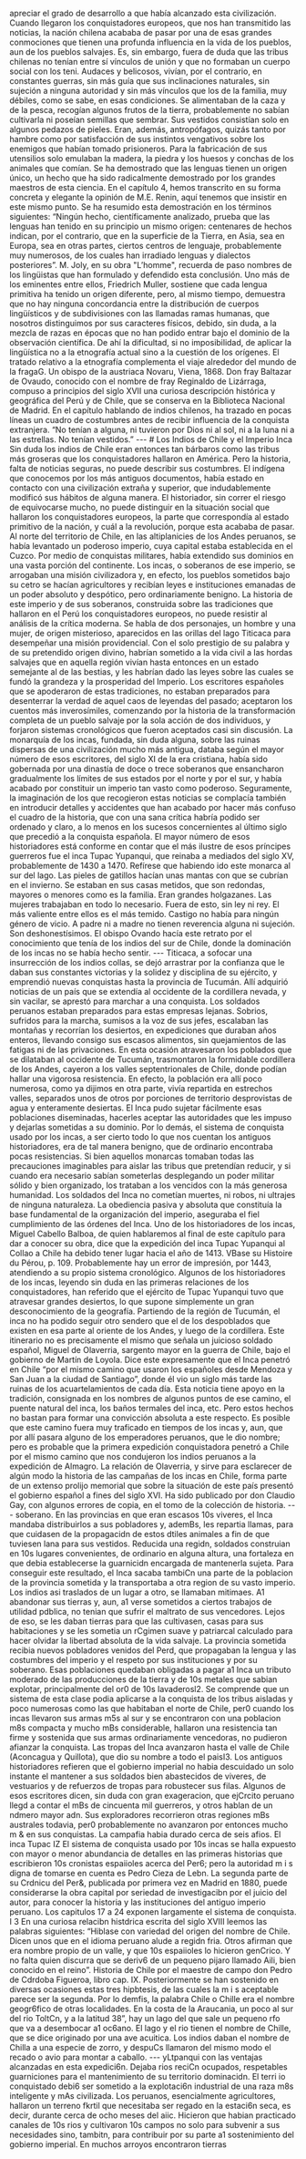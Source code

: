 apreciar el grado de desarrollo a que había alcanzado esta civilización. Cuando llegaron los conquistadores europeos, que nos han transmitido las noticias, la nación chilena acababa de pasar por una de esas grandes conmociones que tienen una profunda influencia en la vida de los pueblos, aun de los pueblos salvajes. Es, sin embargo, fuera de duda que las tribus chilenas no tenían entre sí vínculos de unión y que no formaban un cuerpo social con los teni. Audaces y belicosos, vivían, por el contrario, en constantes guerras, sin más guía que sus inclinaciones naturales, sin sujeción a ninguna autoridad y sin más vínculos que los de la familia, muy débiles, como se sabe, en esas condiciones. Se alimentaban de la caza y de la pesca, recogían algunos frutos de la tierra, probablemente no sabían cultivarla ni poseían semillas que sembrar. Sus vestidos consistían solo en algunos pedazos de pieles. Eran, además, antropófagos, quizás tanto por hambre como por satisfacción de sus instintos vengativos sobre los enemigos que habían tomado prisioneros. Para la fabricación de sus utensilios solo emulaban la madera, la piedra y los huesos y conchas de los animales que comían. Se ha demostrado que las lenguas tienen un origen único, un hecho que ha sido radicalmente demostrado por los grandes maestros de esta ciencia. En el capítulo 4, hemos transcrito en su forma concreta y elegante la opinión de M.E. Renin, aquí tenemos que insistir en este mismo punto. Se ha resumido esta demostración en los términos siguientes: “Ningún hecho, científicamente analizado, prueba que las lenguas han tenido en su principio un mismo origen: centenares de hechos indican, por el contrario, que en la superficie de la Tierra, en Asia, sea en Europa, sea en otras partes, ciertos centros de lenguaje, probablemente muy numerosos, de los cuales han irradiado lenguas y dialectos posteriores”. M. Joly, en su obra "L’homme", recuerda de paso nombres de los lingüistas que han formulado y defendido esta conclusión. Uno más de los eminentes entre ellos, Friedrich Muller, sostiene que cada lengua primitiva ha tenido un origen diferente, pero, al mismo tiempo, demuestra que no hay ninguna concordancia entre la distribución de cuerpos lingüísticos y de subdivisiones con las llamadas ramas humanas, que nosotros distinguimos por sus caracteres físicos, debido, sin duda, a la mezcla de razas en épocas que no han podido entrar bajo el dominio de la observación científica. De ahí la dificultad, si no imposibilidad, de aplicar la lingüística no a la etnografía actual sino a la cuestión de los orígenes. El tratado relativo a la etnografía complementa el viaje alrededor del mundo de la fragaG. Un obispo de la austriaca Novaru, Viena, 1868. Don fray Baltazar de Ovaudo, conocido con el nombre de fray Reginaldo de Lizárraga, compuso a principios del siglo XVII una curiosa descripción histórica y geográfica del Perú y de Chile, que se conserva en la Biblioteca Nacional de Madrid. En el capítulo hablando de indios chilenos, ha trazado en pocas líneas un cuadro de costumbres antes de recibir influencia de la conquista extranjera. “No tenían a alguna, ni tuvieron por Dios ni al sol, ni a la luna ni a las estrellas. No tenían vestidos.” --- # Los Indios de Chile y el Imperio Inca Sin duda los indios de Chile eran entonces tan bárbaros como las tribus más groseras que los conquistadores hallaron en América. Pero la historia, falta de noticias seguras, no puede describir sus costumbres. El indígena que conocemos por los más antiguos documentos, había estado en contacto con una civilización extraña y superior, que indudablemente modificó sus hábitos de alguna manera. El historiador, sin correr el riesgo de equivocarse mucho, no puede distinguir en la situación social que hallaron los conquistadores europeos, la parte que correspondía al estado primitivo de la nación, y cuál a la revolución, porque esta acababa de pasar. Al norte del territorio de Chile, en las altiplanicies de los Andes peruanos, se había levantado un poderoso imperio, cuya capital estaba establecida en el Cuzco. Por medio de conquistas militares, había extendido sus dominios en una vasta porción del continente. Los incas, o soberanos de ese imperio, se arrogaban una misión civilizadora y, en efecto, los pueblos sometidos bajo su cetro se hacían agricultores y recibían leyes e instituciones emanadas de un poder absoluto y despótico, pero ordinariamente benigno. La historia de este imperio y de sus soberanos, construida sobre las tradiciones que hallaron en el Perú los conquistadores europeos, no puede resistir al análisis de la crítica moderna. Se habla de dos personajes, un hombre y una mujer, de origen misterioso, aparecidos en las orillas del lago Titicaca para desempeñar una misión providencial. Con el solo prestigio de su palabra y de su pretendido origen divino, habrían sometido a la vida civil a las hordas salvajes que en aquella región vivían hasta entonces en un estado semejante al de las bestias, y les habrían dado las leyes sobre las cuales se fundó la grandeza y la prosperidad del Imperio. Los escritores españoles que se apoderaron de estas tradiciones, no estaban preparados para desenterrar la verdad de aquel caos de leyendas del pasado; aceptaron los cuentos más inverosímiles, comenzando por la historia de la transformación completa de un pueblo salvaje por la sola acción de dos individuos, y forjaron sistemas cronológicos que fueron aceptados casi sin discusión. La monarquía de los incas, fundada, sin duda alguna, sobre las ruinas dispersas de una civilización mucho más antigua, databa según el mayor número de esos escritores, del siglo XI de la era cristiana, había sido gobernada por una dinastía de doce o trece soberanos que ensancharon gradualmente los límites de sus estados por el norte y por el sur, y había acabado por constituir un imperio tan vasto como poderoso. Seguramente, la imaginación de los que recogieron estas noticias se complacía también en introducir detalles y accidentes que han acabado por hacer más confuso el cuadro de la historia, que con una sana crítica habría podido ser ordenado y claro, a lo menos en los sucesos concernientes al último siglo que precedió a la conquista española. El mayor número de esos historiadores está conforme en contar que el más ilustre de esos príncipes guerreros fue el inca Tupac Yupanqui, que reinaba a mediados del siglo XV, probablemente de 1430 a 1470. Refírese que habiendo ido este monarca al sur del lago. Las pieles de gatillos hacían unas mantas con que se cubrían en el invierno. Se estaban en sus casas metidos, que son redondas, mayores o menores como es la familia. Eran grandes holgazanes. Las mujeres trabajaban en todo lo necesario. Fuera de esto, sin ley ni rey. El más valiente entre ellos es el más temido. Castigo no había para ningún género de vicio. A padre ni a madre no tienen reverencia alguna ni sujeción. Son deshonestísimos. El obispo Ovando hacía este retrato por el conocimiento que tenía de los indios del sur de Chile, donde la dominación de los incas no se había hecho sentir. --- Titicaca, a sofocar una insurrección de los indios collas, se dejó arrastrar por la confianza que le daban sus constantes victorias y la solidez y disciplina de su ejército, y emprendió nuevas conquistas hasta la provincia de Tucumán. Allí adquirió noticias de un país que se extendía al occidente de la cordillera nevada, y sin vacilar, se aprestó para marchar a una conquista. Los soldados peruanos estaban preparados para estas empresas lejanas. Sobrios, sufridos para la marcha, sumisos a la voz de sus jefes, escalaban las montañas y recorrían los desiertos, en expediciones que duraban años enteros, llevando consigo sus escasos alimentos, sin quejamientos de las fatigas ni de las privaciones. En esta ocasión atravesaron los poblados que se dilataban al occidente de Tucumán, trasmontaron la formidable cordillera de los Andes, cayeron a los valles septentrionales de Chile, donde podían hallar una vigorosa resistencia. En efecto, la población era allí poco numerosa, como ya dijimos en otra parte, vivía repartida en estrechos valles, separados unos de otros por porciones de territorio desprovistas de agua y enteramente desiertas. El Inca pudo sujetar fácilmente esas poblaciones diseminadas, hacerles aceptar las autoridades que les impuso y dejarlas sometidas a su dominio. Por lo demás, el sistema de conquista usado por los incas, a ser cierto todo lo que nos cuentan los antiguos historiadores, era de tal manera benigno, que de ordinario encontraba pocas resistencias. Si bien aquellos monarcas tomaban todas las precauciones imaginables para aislar las tribus que pretendían reducir, y si cuando era necesario sabían someterlas desplegando un poder militar sólido y bien organizado, los trataban a los vencidos con la más generosa humanidad. Los soldados del Inca no cometían muertes, ni robos, ni ultrajes de ninguna naturaleza. La obediencia pasiva y absoluta que constituía la base fundamental de la organización del imperio, aseguraba el fiel cumplimiento de las órdenes del Inca. Uno de los historiadores de los incas, Miguel Cabello Balboa, de quien hablaremos al final de este capítulo para dar a conocer su obra, dice que la expedición del inca Tupac Yupanqui al Collao a Chile ha debido tener lugar hacia el año de 1413. VBase su Histoire du Pérou, p. 109. Probablemente hay un error de impresión, por 1443, atendiendo a su propio sistema cronológico. Algunos de los historiadores de los incas, leyendo sin duda en las primeras relaciones de los conquistadores, han referido que el ejército de Tupac Yupanqui tuvo que atravesar grandes desiertos, lo que supone simplemente un gran desconocimiento de la geografía. Partiendo de la región de Tucumán, el inca no ha podido seguir otro sendero que el de los despoblados que existen en esa parte al oriente de los Andes, y luego de la cordillera. Este itinerario no es precisamente el mismo que señala un juicioso soldado español, Miguel de Olaverria, sargento mayor en la guerra de Chile, bajo el gobierno de Martín de Loyola. Dice este expresamente que el Inca penetró en Chile “por el mismo camino que usaron los españoles desde Mendoza y San Juan a la ciudad de Santiago”, donde él vio un siglo más tarde las ruinas de los acuartelamientos de cada día. Esta noticia tiene apoyo en la tradición, consignada en los nombres de algunos puntos de ese camino, el puente natural del inca, los baños termales del inca, etc. Pero estos hechos no bastan para formar una convicción absoluta a este respecto. Es posible que este camino fuera muy traficado en tiempos de los incas y, aun, que por allí pasara alguno de los emperadores peruanos, que le dio nombre; pero es probable que la primera expedición conquistadora penetró a Chile por el mismo camino que nos condujeron los indios peruanos a la expedición de Almagro. La relación de Olaverria, y sirve para esclarecer de algún modo la historia de las campañas de los incas en Chile, forma parte de un extenso prolijo memorial que sobre la situación de este país presentó el gobierno español a fines del siglo XVI. Ha sido publicado por don Claudio Gay, con algunos errores de copia, en el tomo de la colección de historia. --- soberano. En las provincias en que eran escasos 10s viveres, el Inca mandaba distribuirlos a sus pobladores y, ademBs, les repartia llamas, para que cuidasen de la propagacidn de estos dtiles animales a fin de que tuviesen lana para sus vestidos. Reducida una regidn, soldados construian en 10s lugares convenientes, de ordinario en alguna altura, una fortaleza en que debia establecerse la guarnicidn encargada de mantenerla sujeta. Para conseguir este resultado, el Inca sacaba tambiCn una parte de la poblacion de la provincia sometida y la transportaba a otra region de su vasto imperio. Los indios asi traslados de un lugar a otro, se llamaban mitimaes. A1 abandonar sus tierras y, aun, a1 verse sometidos a ciertos trabajos de utilidad pdblica, no tenian que sufrir el maltrato de sus vencedores. Lejos de eso, se les daban tierras para que las cultivasen, casas para sus habitaciones y se les sometia un rCgimen suave y patriarcal calculado para hacer olvidar la libertad absoluta de la vida salvaje. La provincia sometida recibia nuevos pobladores venidos del Perd, que propagaban la lengua y las costumbres del imperio y el respeto por sus instituciones y por su soberano. Esas poblaciones quedaban obligadas a pagar a1 Inca un tributo moderado de las producciones de la tierra y de 10s metales que sabian explotar, principalmente del or0 de 10s Iavaderosl2. Se comprende que un sistema de esta clase podia aplicarse a la conquista de los tribus aisladas y poco numerosas como las que habitaban el norte de Chile, per0 cuando los incas llevaron sus armas m5s al sur y se encontraron con una poblacion m8s compacta y mucho mBs considerable, hallaron una resistencia tan firme y sostenida que sus armas ordinariamente vencedoras, no pudieron afianzar la conquista. Las tropas del Inca avanzaron hasta el valle de Chile (Aconcagua y Quillota), que dio su nombre a todo el paisI3. Los antiguos historiadores refieren que el gobierno imperial no habia descuidado un solo instante el mantener a sus soldados bien abastecidos de viveres, de vestuarios y de refuerzos de tropas para robustecer sus filas. Algunos de esos escritores dicen, sin duda con gran exageracion, que ejCrcito peruano llegd a contar el mBs de cincuenta mil guerreros, y otros hablan de un ndmero mayor adn. Sus exploradores recorrieron otras regiones mBs australes todavia, per0 probablemente no avanzaron por entonces mucho m &#x26; en sus conquistas. La campafia habia durado cerca de seis afios. El inca Tupac IZ El sistema de conquista usado por 10s incas se halla expuesto con mayor o menor abundancia de detalles en las primeras historias que escribieron 10s cronistas espaiioles acerca del Per6; pero la autoridad m i s digna de tomarse en cuenta es Pedro Cieza de Lebn. La segunda parte de su Crdnicu del Per&#x26;, publicada por primera vez en Madrid en 1880, puede considerarse la obra capital por seriedad de investigacibn por el juicio del autor, para conocer la historia y las instituciones del antiguo imperio peruano. Los capitulos 17 a 24 exponen largamente el sistema de conquista. I 3 En una curiosa relacibn histdrica escrita del siglo XVIII leemos las palabras siguientes: “Hiblase con variedad del origen del nombre de Chile. Dicen unos que en el idioma peruano alude a regidn fria. Otros afirman que era nombre propio de un valle, y que 10s espaiioles lo hicieron genCrico. Y no falta quien discurra que se deriv6 de un pequeno pijaro llamado Aili, bien conocido en el reino”. Historia de Chile por el maestre de campo don Pedro de Cdrdoba Figueroa, libro cap. IX. Posteriormente se han sostenido en diversas ocasiones estas tres hipbtesis, de las cuales la m i s aceptable parece ser la segunda. Por lo demfis, la palabra Chile o Chille era el nombre geogr6fico de otras localidades. En la costa de la Araucania, un poco al sur del rio ToltCn, y a la latitud 38”, hay un lago del que sale un pequeno rfo que va a desembocar a1 oc6ano. El lago y el rio tienen el nombre de Chille, que se dice originado por una ave acuitica. Los indios daban el nombre de Chilla a una especie de zorro, y despuCs llamaron del mismo modo el recado o avio para montar a caballo. --- yLtpanqui con las ventajas alcanzadas en esta expedici6n. Dejaba rios reciCn ocupados, respetables guarniciones para el mantenimiento de su territorio dominacidn. El terri io conquistado debi6 ser sometido a la explotaci6n industrial de una raza m8s inteligente y mAs civilizada. Los peruanos, esencialmente agricultores, hallaron un terreno fkrtil que necesitaba ser regado en la estaci6n seca, es decir, durante cerca de ocho meses del aiic. Hicieron que habian practicado canales de 10s rios y cultivaron 10s campos no solo para subvenir a sus necesidades sino, tambitn, para contribuir por su parte a1 sostenimiento del gobierno imperial. En muchos arroyos encontraron tierras